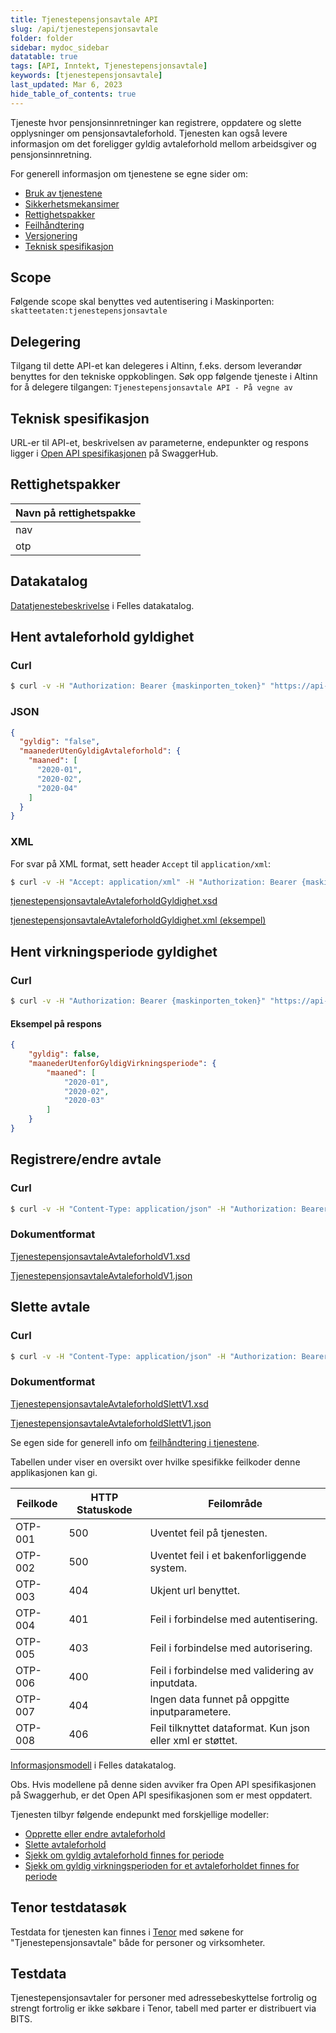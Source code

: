```yaml
---
title: Tjenestepensjonsavtale API
slug: /api/tjenestepensjonsavtale
folder: folder
sidebar: mydoc_sidebar
datatable: true
tags: [API, Inntekt, Tjenestepensjonsavtale]
keywords: [tjenestepensjonsavtale] 
last_updated: Mar 6, 2023
hide_table_of_contents: true
---
```

<summary>Tjeneste hvor pensjonsinnretninger kan registrere, oppdatere og slette opplysninger om pensjonsavtaleforhold. Tjenesten kan også levere informasjon om det foreligger gyldig avtaleforhold mellom arbeidsgiver og pensjonsinnretning.</summary>

<Tabs underline={true}>
<TabItem headerText="Om tjenesten" itemKey="itemKey-1" default>

For generell informasjon om tjenestene se egne sider om:
* [Bruk av tjenestene](../om/bruk.md)
* [Sikkerhetsmekansimer](../om/sikkerhet.md)
* [Rettighetspakker](../om/rettighetspakker.md) 
* [Feilhåndtering](../om/feil.md)
* [Versjonering](../om/versjoner.md)
* [Teknisk spesifikasjon](../om/tekniskspesifikasjon.md)

## Scope
Følgende scope skal benyttes ved autentisering i Maskinporten: `skatteetaten:tjenestepensjonsavtale`

## Delegering
Tilgang til dette API-et kan delegeres i Altinn, f.eks. dersom leverandør benyttes for den tekniske oppkoblingen. Søk opp følgende tjeneste i Altinn for å delegere tilgangen: `Tjenestepensjonsavtale API - På vegne av`

## Teknisk spesifikasjon
URL-er til API-et, beskrivelsen av parameterne, endepunkter og respons ligger i [Open API spesifikasjonen](https://app.swaggerhub.com/apis/skatteetaten/tjenestepensjonsavtale-api) på SwaggerHub.

## Rettighetspakker
 
| Navn på rettighetspakke |	
|---|
| nav |
| otp |
 
## Datakatalog
[Datatjenestebeskrivelse](https://data.norge.no/dataservices/8018e29d-f608-31b6-965e-00c290386612) i Felles datakatalog.

</TabItem>
<TabItem headerText="Eksempler" itemKey="itemKey-2">

## Hent avtaleforhold gyldighet

### Curl

```bash
$ curl -v -H "Authorization: Bearer {maskinporten_token}" "https://api-test.sits.no/api/tjenestepensjonsavtale/v1/{rettighetspakke}/avtaleforhold/gyldighet?opplysningspliktig=987654321&pensjonsinnretning=123456789&fraOgMed=2020-01&tilOgMed=2020-06"
```

### JSON
```json
{
  "gyldig": "false",
  "maanederUtenGyldigAvtaleforhold": {
    "maaned": [
      "2020-01",
      "2020-02",
      "2020-04"
    ]
  }
}
```
### XML
For svar på XML format, sett header `Accept` til `application/xml`:

```bash
$ curl -v -H "Accept: application/xml" -H "Authorization: Bearer {maskinporten_token}" "https://api-test.sits.no/api/tjenestepensjonsavtale/v1/{rettighetspakke}/avtaleforhold/gyldighet?opplysningspliktig=987654321&pensjonsinnretning=123456789&fraOgMed=2020-01&tilOgMed=2020-06"
```
 
[tjenestepensjonsavtaleAvtaleforholdGyldighet.xsd](../../static/download/tjenestepensjonsavtaleAvtaleforholdGyldighetV1.xsd)

[tjenestepensjonsavtaleAvtaleforholdGyldighet.xml (eksempel)](../../static/download/tjenestepensjonsavtaleAvtaleforholdGyldighet.xml)


## Hent virkningsperiode gyldighet

### Curl

```bash
$ curl -v -H "Authorization: Bearer {maskinporten_token}" "https://api-test.sits.no/api/tjenestepensjonsavtale/v1/{rettighetspakke}/avtaleforhold/virkningsperiode/gyldighet?opplysningspliktig=987654321&pensjonsinnretning=123456789&fraOgMed=2020-01&tilOgMed=2020-06"
```

#### Eksempel på respons
```json
{
    "gyldig": false,
    "maanederUtenforGyldigVirkningsperiode": {
        "maaned": [
            "2020-01",
            "2020-02",
            "2020-03"
        ]
    }
} 
```

## Registrere/endre avtale

### Curl

```bash
$ curl -v -H "Content-Type: application/json" -H "Authorization: Bearer {maskinporten_token}" -X POST -d '{"avtalereferanse" : "referanse til avtale","fraOgMed" : "2020-01","opplysningspliktig" : {"norskIdentifikator" : "999999999"}}' "https://api-test.sits.no/api/tjenestepensjonsavtale/v1/{rettighetspakke}/avtaleforhold"
```
### Dokumentformat

[TjenestepensjonsavtaleAvtaleforholdV1.xsd](../../static/download/TjenestepensjonsavtaleAvtaleforholdV1.xsd)

[TjenestepensjonsavtaleAvtaleforholdV1.json](../../static/download/TjenestepensjonsavtaleAvtaleforholdV1.json)

## Slette avtale

### Curl
  
```bash
$ curl -v -H "Content-Type: application/json" -H "Authorization: Bearer {maskinporten_token}" -X DELETE -d '{"avtalereferanse" : "referanse til avtale","opplysningspliktig" : {"norskIdentifikator" : "999999999"}}' "https://api-test.sits.no/api/tjenestepensjonsavtale/v1/{rettighetspakke}/avtaleforhold"
```
### Dokumentformat

[TjenestepensjonsavtaleAvtaleforholdSlettV1.xsd](../../static/download/TjenestepensjonsavtaleAvtaleforholdSlettV1.xsd)

[TjenestepensjonsavtaleAvtaleforholdSlettV1.json](../../static/download/TjenestepensjonsavtaleAvtaleforholdSlettV1.json)
 
</TabItem>
<TabItem headerText="Feilkoder" itemKey="itemKey-3">

Se egen side for generell info om [feilhåndtering i tjenestene](../om/feil.md).

Tabellen under viser en oversikt over hvilke spesifikke feilkoder denne applikasjonen kan gi.

| Feilkode | HTTP Statuskode | Feilområde |
|----------|-----------------|-------|
| OTP-001 | 500 | Uventet feil på tjenesten.  |
| OTP-002 | 500 | Uventet feil i et bakenforliggende system.  |
| OTP-003 | 404 | Ukjent url benyttet. |
| OTP-004 | 401 | Feil i forbindelse med autentisering.  |
| OTP-005 | 403 | Feil i forbindelse med autorisering.  |
| OTP-006 | 400 | Feil i forbindelse med validering av inputdata. |
| OTP-007 | 404 | Ingen data funnet på oppgitte inputparametere. |
| OTP-008 | 406 | Feil tilknyttet dataformat. Kun json eller xml er støttet. |

</TabItem>
<TabItem headerText="Informasjonsmodell" itemKey="itemKey-4">

[Informasjonsmodell](https://data.norge.no/informationmodels/c73e4045-9121-39df-adcc-e44161969434) i Felles datakatalog.
 
Obs. Hvis modellene på denne siden avviker fra Open API spesifikasjonen på Swaggerhub, er det Open API spesifikasjonen som er mest oppdatert. 

Tjenesten tilbyr følgende endepunkt med forskjellige modeller:

* [Opprette eller endre avtaleforhold](../informasjonsmodeller/tjenestepensjonsavtale/avtaleforhold.md) <br /> 
* [Slette avtaleforhold](../informasjonsmodeller/tjenestepensjonsavtale/avtaleforhold_slette.md) <br /> 
* [Sjekk om gyldig avtaleforhold finnes for periode](../informasjonsmodeller/tjenestepensjonsavtale/avtaleforhold_gyldighet.md) <br /> 
* [Sjekk om gyldig virkningsperioden for et avtaleforholdet finnes for periode](../informasjonsmodeller/tjenestepensjonsavtale/virkningsperiode_gyldighet.md) <br />   
  
</TabItem>
<TabItem headerText="Test" itemKey="itemKey-5">

## Tenor testdatasøk

Testdata for tjenesten kan finnes i [Tenor](../test/tenor.md) med søkene for "Tjenestepensjonsavtale" både for personer og virksomheter.
  
## Testdata

Tjenestepensjonsavtaler for personer med adressebeskyttelse fortrolig og strengt fortrolig er ikke søkbare i Tenor, tabell med parter er distribuert via BITS.

</TabItem>
</Tabs>
